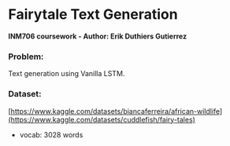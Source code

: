 
# Fairytale Text Generation 
<b> INM706 coursework - Author: Erik Duthiers Gutierrez </b>

### Problem: 
Text generation using Vanilla LSTM. 

### Dataset: 
[https://www.kaggle.com/datasets/biancaferreira/african-wildlife](https://www.kaggle.com/datasets/cuddlefish/fairy-tales)
- vocab: 3028 words
